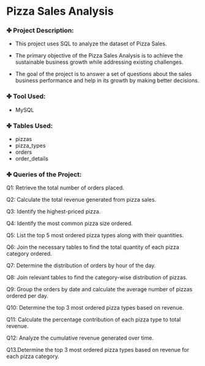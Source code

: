 # Pizza Sales Analysis

### ✤ Project Description:

- This project uses SQL to analyze the dataset of Pizza Sales.

- The primary objective of the Pizza Sales Analysis is to achieve the sustainable business growth while addressing existing challenges.

- The goal of the project is to answer a set of questions about the sales business performance and help in its growth by making better decisions.

### ✤ Tool Used:

- MySQL

### ✤ Tables Used:
- pizzas
- pizza_types
- orders
- order_details

### ✤ Queries of the Project:

Q1: Retrieve the total number of orders placed.

Q2: Calculate the total revenue generated from pizza sales.

Q3: Identify the highest-priced pizza.

Q4: Identify the most common pizza size ordered.

Q5: List the top 5 most ordered pizza types along with their quantities.

Q6: Join the necessary tables to find the total quantity of each pizza category ordered.

Q7: Determine the distribution of orders by hour of the day.

Q8: Join relevant tables to find the category-wise distribution of pizzas.

Q9: Group the orders by date and calculate the average number of pizzas ordered per day.

Q10: Determine the top 3 most ordered pizza types based on revenue.

Q11: Calculate the percentage contribution of each pizza type to total revenue.

Q12: Analyze the cumulative revenue generated over time.

Q13.Determine the top 3 most ordered pizza types based on revenue for each pizza category. 
